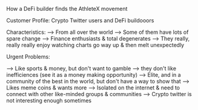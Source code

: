 How a DeFi builder finds the AthleteX movement


Customer Profile: Crypto Twitter users and DeFi buildooors

Characteristics:
--> From all over the world 
--> Some of them have lots of spare change
--> Finance enthusiasts & total degenerates
--> They really, really really enjoy watching charts go way up & then melt unexpectedly


Urgent Problems:

--> Like sports & money, but don't want to gamble
--> they don't like inefficiences (see it as a money making opportunity)
--> Elite, and in a community of the best in the world, but don't have a way to show that
--> Likes meme coins & wants more
--> Isolated on the internet & need to connect with other like-minded groups & communities
--> Crypto twitter is not interesting enough sometimes
